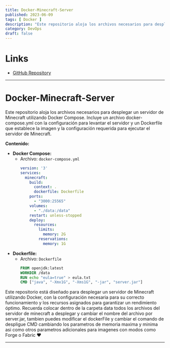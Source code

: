```yaml
---
title: Docker-Minecraft-Server
published: 2023-06-09
tags: [ Docker ]
description: "Este repositorio aloja los archivos necesarios para desplegar un servidor de Minecraft utilizando Docker Compose."
category: DevOps
draft: false
---
```


# Links
- [GitHub Repository](https://github.com/Vayioleta/Docker-Minecraft-Server)

---
# Docker-Minecraft-Server
Este repositorio aloja los archivos necesarios para desplegar un servidor de Minecraft utilizando Docker Compose. Incluye un archivo docker-compose.yml con la configuración para levantar el servidor y un Dockerfile que establece la imagen y la configuración requerida para ejecutar el servidor de Minecraft.

**Contenido:**
- **Docker Compose:**
  - Archivo: `docker-compose.yml`
    ```yaml
    version: '3'
    services:
      minecraft:
        build:
          context: .
          dockerfile: Dockerfile
        ports:
          - "3000:25565"
        volumes:
          - "./data:/data"
        restart: unless-stopped
        deploy:
          resources:
            limits:
              memory: 2G
            reservations:
              memory: 1G
    ```
- **Dockerfile:**
  - Archivo: `Dockerfile`
    ```Dockerfile
    FROM openjdk:latest
    WORKDIR /data
    RUN echo "eula=true" > eula.txt
    CMD ["java", "-Xmx1G", "-Xms1G", "-jar", "server.jar"]
    ```
Este repositorio está diseñado para desplegar un servidor de Minecraft utilizando Docker, con la configuración necesaria para su correcto funcionamiento y los recursos asignados para garantizar un rendimiento óptimo.
Recuerda colocar dentro de la carpeta data todos los archivos del servidor de minecraft a desplegar y cambiar el nombre del archivo por server.jar, tambien puedes modificar el dockerFile y cambiar el comando de despligue CMD cambiando los parametros de memoria maxima y minima asi como otros parametros adicionales para imagenes con modos como Forge o Fabric ♥

---